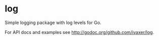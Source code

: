log
===

Simple logging package with log levels for Go.

For API docs and examples see http://godoc.org/github.com/ivaxer/log.
